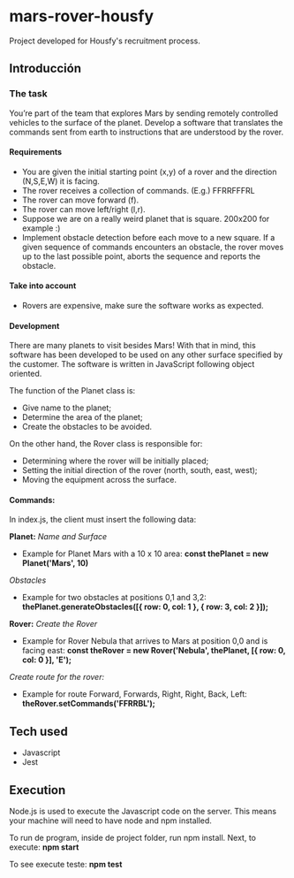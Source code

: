 # mars-rover-housfy

Project developed for Housfy's recruitment process. 

## Introducción
### The task
You’re part of the team that explores Mars by sending remotely controlled vehicles to the surface of the planet. Develop a software that translates the commands sent from earth to instructions that are understood by the rover.
#### Requirements

- You are given the initial starting point (x,y) of a rover and the direction (N,S,E,W)
it is facing.
- The rover receives a collection of commands. (E.g.) FFRRFFFRL
- The rover can move forward (f).
- The rover can move left/right (l,r).
- Suppose we are on a really weird planet that is square. 200x200 for example :)
- Implement obstacle detection before each move to a new square. If a given
sequence of commands encounters an obstacle, the rover moves up to the last
possible point, aborts the sequence and reports the obstacle.

#### Take into account

- Rovers are expensive, make sure the software works as expected.
#### Development

There are many planets to visit besides Mars! With that in mind, this software has been developed to be used on any other surface specified by the customer. 
The software is written in JavaScript following object oriented.

The function of the Planet class is: 

- Give name to the planet;
- Determine the area of the planet;
- Create the obstacles to be avoided. 

On the other hand, the Rover class is responsible for: 

- Determining where the rover will be initially placed;
- Setting the initial direction of the rover (north, south, east, west);
- Moving the equipment across the surface. 

#### Commands:

In index.js, the client must insert the following data:

**Planet:** 
*Name and Surface*
- Example for Planet Mars with a 10 x 10 area:
**const thePlanet = new Planet('Mars', 10)**

*Obstacles*
- Example for two obstacles at positions 0,1 and 3,2:
**thePlanet.generateObstacles([{ row: 0, col: 1 }, { row: 3, col: 2 }]);**

**Rover:**
*Create the Rover*
- Example for Rover Nebula that arrives to Mars at position 0,0 and is facing east:
**const theRover = new Rover('Nebula', thePlanet, [{ row: 0, col: 0 }], 'E');** 

*Create route for the rover:*
- Example for route Forward, Forwards, Right, Right, Back, Left:
**theRover.setCommands('FFRRBL');**

## Tech used

- Javascript 
- Jest

## Execution
Node.js is used to execute the Javascript code on the server. This means your machine will need to have node and npm installed.

To run de program, inside de project folder, run npm install. 
Next, to execute: 
**npm start**

To see execute teste: 
**npm test**





